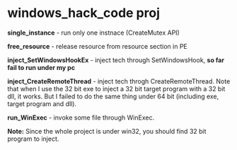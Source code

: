 # windows_hack_code proj
**single_instance** - run only one instnace (CreateMutex API)  

**free_resource** - release resource from resource section in PE  

**inject_SetWindowsHookEx** - inject tech through SetWindowsHook, **so far fail to run under my pc**   

**inject_CreateRemoteThread** - inject tech throgh CreateRemoteThread. Note that when I use the 32 bit exe to inject a 32 bit target program with a 32 bit dll, it works. But I failed to do the same thing under 64 bit (including exe, target program and dll).  

**run_WinExec** - invoke some file through WinExec.  

**Note:** Since the whole project is under win32, you should find 32 bit program to inject. 

